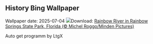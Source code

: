 ## History Bing Wallpaper
Wallpaper date: 2025-07-04
![](https://www.bing.com/th?id=OHR.RainbowRiver_EN-US0442967532_UHD.jpg&w=1000)Download: [Rainbow River in Rainbow Springs State Park, Florida (© Michel Roggo/Minden Pictures)](https://www.bing.com/th?id=OHR.RainbowRiver_EN-US0442967532_UHD.jpg)

Auto get programm by LtgX
